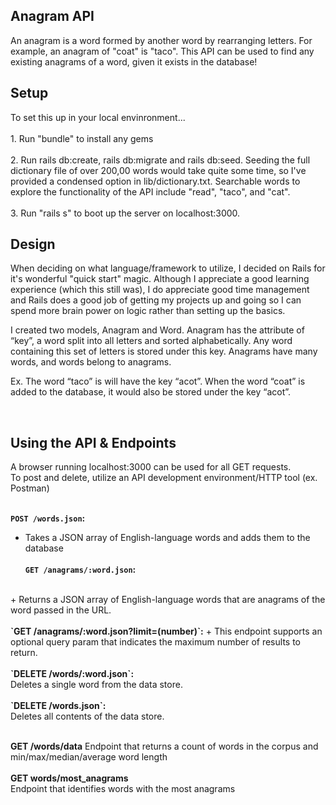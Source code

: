 <h2>Anagram API</h2>
An anagram is a word formed by another word by rearranging letters. For example, an anagram of "coat" is "taco". This API can be used to find any existing anagrams of a word, given it exists in the database!
<br>
<h2>Setup</h2>
To set this up in your local envinronment...
<br><br>
1.	Run "bundle" to install any gems
<br><br>
2. Run rails db:create, rails db:migrate and rails db:seed. Seeding the full dictionary file of over 200,00 words would take quite some time, so I've provided a condensed option in lib/dictionary.txt. Searchable words to explore the functionality of the API include "read", "taco", and "cat".<br><br>
3. Run "rails s" to boot up the server on localhost:3000. 
<br>
<h2>Design</h2>
When deciding on what language/framework to utilize, I decided on Rails for it's wonderful "quick start" magic. Although I appreciate a good learning experience (which this still was), I do appreciate good time management and Rails does a good job of getting my projects up and going so I can spend more brain power on logic rather than setting up the basics.

I created two models, Anagram and Word. Anagram has the attribute of “key”, a word split into all letters and sorted alphabetically. Any word containing this set of letters is stored under this key. Anagrams have many words, and words belong to anagrams.

Ex. The word “taco” is will have the key “acot”. When the word “coat” is added to the database, it would also be stored under the key “acot”.

<br>
<h2>Using the API & Endpoints</h2>
A browser running localhost:3000 can be used for all GET requests.
 <br>
To post and delete, utilize an API development environment/HTTP tool (ex. Postman)
<br><br>

<b>`POST /words.json`: </b>
<br>
+ Takes a JSON array of English-language words and adds them to the database
<br><br>
<b>`GET /anagrams/:word.json`:</b>
<br>
+ Returns a JSON array of English-language words that are anagrams of the word passed in the URL.
<br><br>
<b>`GET /anagrams/:word.json?limit=(number)`:</b>
+ This endpoint supports an optional query param that indicates the maximum number of results to return.
  <br><br>
 <b>`DELETE /words/:word.json`: </b>
<br>
Deletes a single word from the data store.
<br><br>
<b>`DELETE /words.json`: </b>
<br>
Deletes all contents of the data store.
<br><br>

<b>GET /words/data</b>
 Endpoint that returns a count of words in the corpus and min/max/median/average word length
<br><br>
<b>GET words/most_anagrams</b>
<br>
Endpoint that identifies words with the most anagrams

